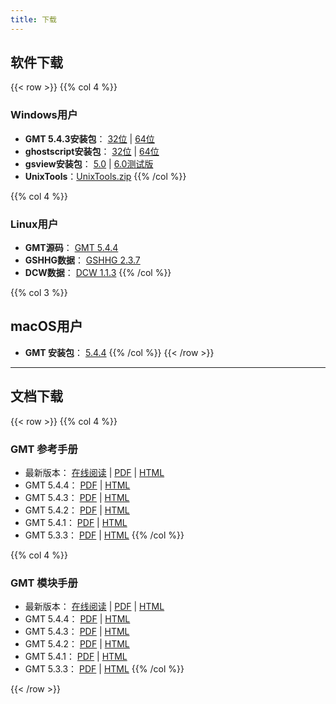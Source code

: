 ```yaml
---
title: 下载
---
```


## 软件下载

{{< row >}}
{{% col 4 %}}
### Windows用户
- **GMT 5.4.3安装包**：
    [32位](http://mirrors.ustc.edu.cn/gmt/bin/gmt-5.4.4-win32.exe) |
    [64位](http://mirrors.ustc.edu.cn/gmt/bin/gmt-5.4.4-win64.exe)
- **ghostscript安装包**：
    [32位](https://github.com/ArtifexSoftware/ghostpdl-downloads/releases/download/gs922/gs922w32.exe) |
    [64位](https://github.com/ArtifexSoftware/ghostpdl-downloads/releases/download/gs922/gs922w64.exe)
- **gsview安装包**：
    [5.0](http://pages.cs.wisc.edu/~ghost/gsview/get50.htm) |
    [6.0测试版](https://www.artifex.com/developers-ghostscript-gsview/)
- **UnixTools**：[UnixTools.zip](/datas/UnixTools.zip)
{{% /col %}}

{{% col 4 %}}
### Linux用户
- **GMT源码**： [GMT 5.4.4](http://mirrors.ustc.edu.cn/gmt/gmt-5.4.4-src.tar.gz)
- **GSHHG数据**： [GSHHG 2.3.7](http://mirrors.ustc.edu.cn/gmt/gshhg-gmt-2.3.7.tar.gz)
- **DCW数据**： [DCW 1.1.3](http://mirrors.ustc.edu.cn/gmt/dcw-gmt-1.1.3.tar.gz)
{{% /col %}}

{{% col 3 %}}
## macOS用户
- **GMT 安装包**： [5.4.4](http://mirrors.ustc.edu.cn/gmt/bin/gmt-5.4.4-darwin-x86_64.dmg)
{{% /col %}}
{{< /row >}}

---

## 文档下载

{{< row >}}
{{% col 4 %}}
### GMT 参考手册

- 最新版本：
    [在线阅读](https://docs.gmt-china.org) |
    [PDF](https://docs.gmt-china.org/GMT_docs.pdf) |
    [HTML](https://docs.gmt-china.org/GMT_docs.zip)
- GMT 5.4.4：
    [PDF](https://github.com/gmt-china/GMT_docs/releases/download/5.4.4/GMT_docs.pdf) |
    [HTML](https://github.com/gmt-china/GMT_docs/releases/download/5.4.4/GMT_docs.zip)
- GMT 5.4.3：
    [PDF](https://github.com/gmt-china/GMT_docs/releases/download/5.4.3/GMT_docs.pdf) |
    [HTML](https://github.com/gmt-china/GMT_docs/releases/download/5.4.3/GMT_docs.zip)
- GMT 5.4.2：
    [PDF](https://github.com/gmt-china/GMT_docs/releases/download/5.4.2/GMT_docs.pdf) |
    [HTML](https://github.com/gmt-china/GMT_docs/releases/download/5.4.2/GMT_docs.zip)
- GMT 5.4.1：
    [PDF](https://github.com/gmt-china/GMT_docs/releases/download/5.4.1/GMT_docs.pdf) |
    [HTML](https://github.com/gmt-china/GMT_docs/releases/download/5.4.1/GMT_docs.zip)
- GMT 5.3.3：
    [PDF](https://github.com/gmt-china/GMT_docs/releases/download/5.3.3/GMT_docs.pdf) |
    [HTML](https://github.com/gmt-china/GMT_docs/releases/download/5.3.3/GMT_docs.zip)
{{% /col %}}

{{% col 4 %}}
### GMT 模块手册

- 最新版本：
    [在线阅读](https://modules.gmt-china.org) |
    [PDF](https://modules.gmt-china.org/GMT_modules.pdf) |
    [HTML](https://modules.gmt-china.org/GMT_modules.zip)
- GMT 5.4.4：
    [PDF](https://github.com/gmt-china/GMT_modules/releases/download/5.4.4/GMT_modules.pdf) |
    [HTML](https://github.com/gmt-china/GMT_modules/releases/download/5.4.4/GMT_modules.zip)
- GMT 5.4.3：
    [PDF](https://github.com/gmt-china/GMT_modules/releases/download/5.4.3/GMT_modules.pdf) |
    [HTML](https://github.com/gmt-china/GMT_modules/releases/download/5.4.3/GMT_modules.zip)
- GMT 5.4.2：
    [PDF](https://github.com/gmt-china/GMT_modules/releases/download/5.4.2/GMT_modules.pdf) |
    [HTML](https://github.com/gmt-china/GMT_modules/releases/download/5.4.2/GMT_modules.zip)
- GMT 5.4.1：
    [PDF](https://github.com/gmt-china/GMT_modules/releases/download/5.4.1/GMT_modules.pdf) |
    [HTML](https://github.com/gmt-china/GMT_modules/releases/download/5.4.1/GMT_modules.zip)
- GMT 5.3.3：
    [PDF](https://github.com/gmt-china/GMT_modules/releases/download/5.3.3/GMT_modules.pdf) |
    [HTML](https://github.com/gmt-china/GMT_modules/releases/download/5.3.3/GMT_modules.zip)
{{% /col %}}

{{< /row >}}

